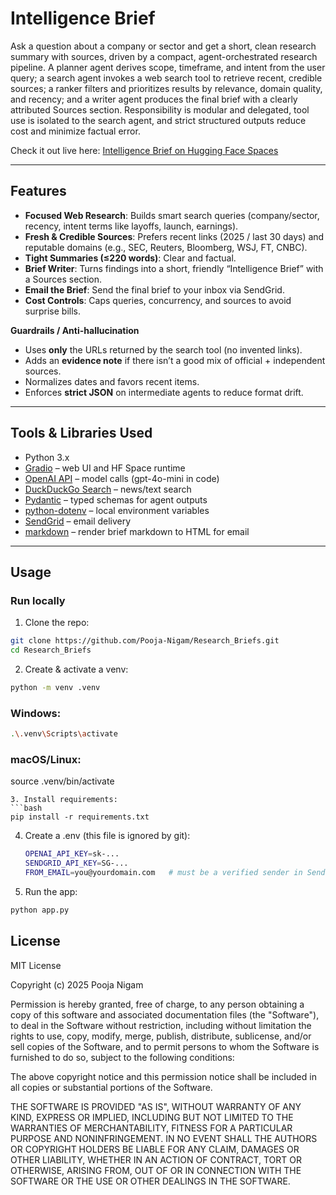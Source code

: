 # Intelligence Brief

Ask a question about a company or sector and get a short, clean research summary with sources, driven by a compact, agent-orchestrated research pipeline. A planner agent derives scope, timeframe, and intent from the user query; a search agent invokes a web search tool to retrieve recent, credible sources; a ranker filters and prioritizes results by relevance, domain quality, and recency; and a writer agent produces the final brief with a clearly attributed Sources section. Responsibility is modular and delegated, tool use is isolated to the search agent, and strict structured outputs reduce cost and minimize factual error.

Check it out live here: [Intelligence Brief on Hugging Face Spaces](https://huggingface.co/spaces/Pooja-Nigam/Intelligence_Brief)

---

## Features

- **Focused Web Research**: Builds smart search queries (company/sector, recency, intent terms like layoffs, launch, earnings).
- **Fresh & Credible Sources**: Prefers recent links (2025 / last 30 days) and reputable domains (e.g., SEC, Reuters, Bloomberg, WSJ, FT, CNBC).
- **Tight Summaries (≤220 words)**: Clear and factual.
- **Brief Writer**: Turns findings into a short, friendly “Intelligence Brief” with a Sources section.
- **Email the Brief**: Send the final brief to your inbox via SendGrid.
- **Cost Controls**: Caps queries, concurrency, and sources to avoid surprise bills.

**Guardrails / Anti-hallucination**
- Uses **only** the URLs returned by the search tool (no invented links).
- Adds an **evidence note** if there isn’t a good mix of official + independent sources.
- Normalizes dates and favors recent items.
- Enforces **strict JSON** on intermediate agents to reduce format drift.

---

## Tools & Libraries Used

- Python 3.x  
- [Gradio](https://gradio.app/) – web UI and HF Space runtime  
- [OpenAI API](https://platform.openai.com/) – model calls (gpt-4o-mini in code)  
- [DuckDuckGo Search](https://pypi.org/project/duckduckgo-search/) – news/text search  
- [Pydantic](https://docs.pydantic.dev/) – typed schemas for agent outputs  
- [python-dotenv](https://pypi.org/project/python-dotenv/) – local environment variables  
- [SendGrid](https://sendgrid.com/) – email delivery  
- [markdown](https://pypi.org/project/Markdown/) – render brief markdown to HTML for email

---

## Usage

### Run locally

1. Clone the repo:
```bash
git clone https://github.com/Pooja-Nigam/Research_Briefs.git
cd Research_Briefs
```
2. Create & activate a venv:
```bash
python -m venv .venv
```
### Windows:
```bash
.\.venv\Scripts\activate
```
### macOS/Linux:
source .venv/bin/activate
```
3. Install requirements:
```bash
pip install -r requirements.txt
``` 
4. Create a .env (this file is ignored by git):
   ```bash
   OPENAI_API_KEY=sk-...
   SENDGRID_API_KEY=SG-...
   FROM_EMAIL=you@yourdomain.com   # must be a verified sender in SendGrid 
   ```
5. Run the app:
```bash
python app.py
```
## License

MIT License  

Copyright (c) 2025 Pooja Nigam  

Permission is hereby granted, free of charge, to any person obtaining a copy
of this software and associated documentation files (the "Software"), to deal
in the Software without restriction, including without limitation the rights
to use, copy, modify, merge, publish, distribute, sublicense, and/or sell
copies of the Software, and to permit persons to whom the Software is
furnished to do so, subject to the following conditions:  

The above copyright notice and this permission notice shall be included in all
copies or substantial portions of the Software.  

THE SOFTWARE IS PROVIDED "AS IS", WITHOUT WARRANTY OF ANY KIND, EXPRESS OR
IMPLIED, INCLUDING BUT NOT LIMITED TO THE WARRANTIES OF MERCHANTABILITY,
FITNESS FOR A PARTICULAR PURPOSE AND NONINFRINGEMENT. IN NO EVENT SHALL THE
AUTHORS OR COPYRIGHT HOLDERS BE LIABLE FOR ANY CLAIM, DAMAGES OR OTHER
LIABILITY, WHETHER IN AN ACTION OF CONTRACT, TORT OR OTHERWISE, ARISING FROM,
OUT OF OR IN CONNECTION WITH THE SOFTWARE OR THE USE OR OTHER DEALINGS IN THE
SOFTWARE.
